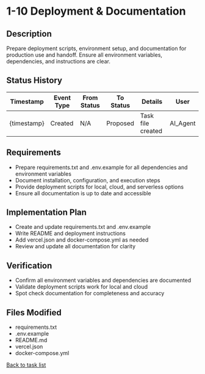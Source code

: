 # 1-10 Deployment & Documentation

## Description
Prepare deployment scripts, environment setup, and documentation for production use and handoff. Ensure all environment variables, dependencies, and instructions are clear.

## Status History
| Timestamp | Event Type | From Status | To Status | Details | User |
|-----------|-----------|-------------|-----------|---------|------|
| {timestamp} | Created | N/A | Proposed | Task file created | AI_Agent |

## Requirements
- Prepare requirements.txt and .env.example for all dependencies and environment variables
- Document installation, configuration, and execution steps
- Provide deployment scripts for local, cloud, and serverless options
- Ensure all documentation is up to date and accessible

## Implementation Plan
- Create and update requirements.txt and .env.example
- Write README and deployment instructions
- Add vercel.json and docker-compose.yml as needed
- Review and update all documentation for clarity

## Verification
- Confirm all environment variables and dependencies are documented
- Validate deployment scripts work for local and cloud
- Spot check documentation for completeness and accuracy

## Files Modified
- requirements.txt
- .env.example
- README.md
- vercel.json
- docker-compose.yml

[Back to task list](./tasks.md) 